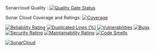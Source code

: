 

Sonarcloud Quality :
[![Quality Gate Status](https://sonarcloud.io/api/project_badges/measure?project=fahadnadeemx_ATT-Project&metric=alert_status)](https://sonarcloud.io/summary/new_code?id=fahadnadeemx_ATT-Project)

Sonar Cloud Coverage and Ratings:
[![Coverage](https://sonarcloud.io/api/project_badges/measure?project=fahadnadeemx_ATT-Project&metric=coverage)](https://sonarcloud.io/summary/new_code?id=fahadnadeemx_ATT-Project)

[![Reliability Rating](https://sonarcloud.io/api/project_badges/measure?project=fahadnadeemx_ATT-Project&metric=reliability_rating)](https://sonarcloud.io/summary/new_code?id=fahadnadeemx_ATT-Project)
[![Duplicated Lines (%)](https://sonarcloud.io/api/project_badges/measure?project=fahadnadeemx_ATT-Project&metric=duplicated_lines_density)](https://sonarcloud.io/summary/new_code?id=fahadnadeemx_ATT-Project)
[![Vulnerabilities](https://sonarcloud.io/api/project_badges/measure?project=fahadnadeemx_ATT-Project&metric=vulnerabilities)](https://sonarcloud.io/summary/new_code?id=fahadnadeemx_ATT-Project)
[![Bugs](https://sonarcloud.io/api/project_badges/measure?project=fahadnadeemx_ATT-Project&metric=bugs)](https://sonarcloud.io/summary/new_code?id=fahadnadeemx_ATT-Project)
[![Security Rating](https://sonarcloud.io/api/project_badges/measure?project=fahadnadeemx_ATT-Project&metric=security_rating)](https://sonarcloud.io/summary/new_code?id=fahadnadeemx_ATT-Project)
[![Maintainability Rating](https://sonarcloud.io/api/project_badges/measure?project=fahadnadeemx_ATT-Project&metric=sqale_rating)](https://sonarcloud.io/summary/new_code?id=fahadnadeemx_ATT-Project)
[![Code Smells](https://sonarcloud.io/api/project_badges/measure?project=fahadnadeemx_BookManagement&metric=code_smells)](https://sonarcloud.io/summary/new_code?id=fahadnadeemx_BookManagement)

[![SonarCloud](https://sonarcloud.io/images/project_badges/sonarcloud-black.svg)](https://sonarcloud.io/summary/new_code?id=fahadnadeemx_ATT-Project)
